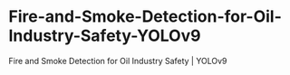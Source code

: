 # Fire-and-Smoke-Detection-for-Oil-Industry-Safety-YOLOv9
Fire and Smoke Detection for Oil Industry Safety | YOLOv9
